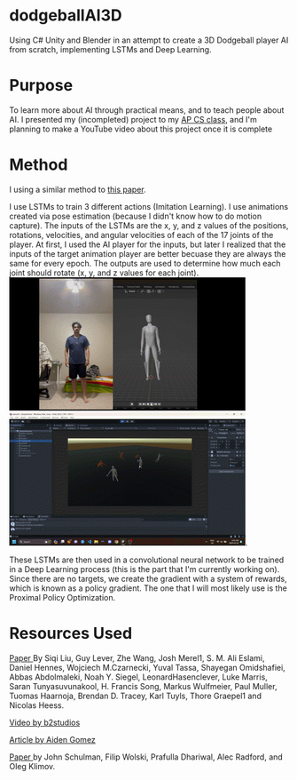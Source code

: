 # dodgeballAI3D
Using C# Unity and Blender in an attempt to create a 3D Dodgeball player AI from scratch, implementing LSTMs and Deep Learning.

# Purpose
To learn more about AI through practical means, and to teach people about AI. I presented my (incompleted) project to my [AP CS class](https://docs.google.com/presentation/d/1NSrqW7RetwKYoTIME1lFF-3Hm4K8RoBpHvzLD2diLNA/edit?usp=sharing), and I'm planning to make a YouTube video about this project once it is complete

# Method
I using a similar method to [this paper](https://arxiv.org/pdf/2105.12196). 

I use LSTMs to train 3 different actions (Imitation Learning). I use animations created via pose estimation (because I didn't know how to do motion capture). The inputs of the LSTMs are the x, y, and z values of the positions, rotations, velocities, and angular velocities of each of the 17 joints of the player. At first, I used the AI player for the inputs, but later I realized that the inputs of the target animation player are better becuase they are always the same for every epoch. The outputs are used to determine how much each joint should rotate (x, y, and z values for each joint). 
![](https://github.com/Ahiyawesome/dodgeballAI3D/blob/main/t1.gif)
![](https://github.com/Ahiyawesome/dodgeballAI3D/blob/main/lstm.gif).

These LSTMs are then used in a convolutional neural network to be trained in a Deep Learning process (this is the part that I'm currently working on). Since there are no targets, we create the gradient with a system of rewards, which is known as a policy gradient. The one that I will most likely use is the Proximal Policy Optimization.

# Resources Used
[Paper ](https://arxiv.org/pdf/2105.12196) By Siqi Liu, Guy Lever, Zhe Wang, Josh Merel1, S. M. Ali Eslami, Daniel Hennes, Wojciech M.Czarnecki, Yuval Tassa, Shayegan Omidshafiei, Abbas Abdolmaleki, Noah Y. Siegel, LeonardHasenclever, Luke Marris, Saran Tunyasuvunakool, H. Francis Song, Markus Wulfmeier, Paul Muller, Tuomas Haarnoja, Brendan D. Tracey, Karl Tuyls, Thore Graepel1 and Nicolas Heess.

[Video by b2studios](https://www.youtube.com/watch?v=9JW41BNH9CM)

[Article by Aiden Gomez](https://medium.com/@aidangomez/let-s-do-this-f9b699de31d9)

[Paper ]() by John Schulman, Filip Wolski, Prafulla Dhariwal, Alec Radford, and Oleg Klimov.

 

